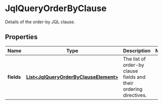 

# JqlQueryOrderByClause

Details of the order-by JQL clause.

## Properties

Name | Type | Description | Notes
------------ | ------------- | ------------- | -------------
**fields** | [**List&lt;JqlQueryOrderByClauseElement&gt;**](JqlQueryOrderByClauseElement.md) | The list of order-by clause fields and their ordering directives. | 




